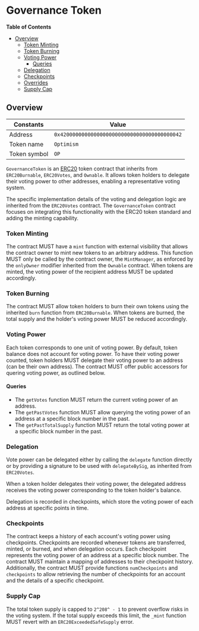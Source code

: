 # Governance Token

<!-- START doctoc generated TOC please keep comment here to allow auto update -->
<!-- DON'T EDIT THIS SECTION, INSTEAD RE-RUN doctoc TO UPDATE -->
**Table of Contents**

- [Overview](#overview)
  - [Token Minting](#token-minting)
  - [Token Burning](#token-burning)
  - [Voting Power](#voting-power)
    - [Queries](#queries)
  - [Delegation](#delegation)
  - [Checkpoints](#checkpoints)
  - [Overrides](#overrides)
  - [Supply Cap](#supply-cap)

<!-- END doctoc generated TOC please keep comment here to allow auto update -->

## Overview

| Constants          | Value                                        |
|-------------------|----------------------------------------------|
| Address           | `0x4200000000000000000000000000000000000042` |
| Token name        | `Optimism`                                   |
| Token symbol      | `OP`                                         |

`GovernanceToken` is an [ERC20](https://eips.ethereum.org/EIPS/eip-20) token contract that inherits from `ERC20Burnable`,
`ERC20Votes`, and `Ownable`. It allows token holders to delegate their voting power to other addresses, enabling a representative
voting system.

The specific implementation details of the voting and delegation logic are inherited from the `ERC20Votes` contract. The
`GovernanceToken` contract focuses on integrating this functionality with the ERC20 token standard and adding the minting
capability.

### Token Minting

The contract MUST have a `mint` function with external visibility that allows the contract owner to mint new tokens to an
arbitrary address. This function MUST only be called by the contract owner, the `MintManager`, as enforced by the `onlyOwner` modifier inherited
from the `Ownable` contract. When tokens are minted, the voting power of the recipient address MUST be updated accordingly.

### Token Burning

The contract MUST allow token holders to burn their own tokens using the inherited `burn` function from `ERC20Burnable`.
When tokens are burned, the total supply and the holder's voting power MUST be reduced accordingly.

### Voting Power

Each token corresponds to one unit of voting power.
By default, token balance does not account for voting power. To have their voting power counted, token holders MUST delegate
their voting power to an address (can be their own address).
The contract MUST offer public accessors for quering voting power, as outlined below.

#### Queries

- The `getVotes` function MUST return the current voting power of an address.
- The `getPastVotes` function MUST allow querying the voting power of an address at a specific block number in the past.
- The `getPastTotalSupply` function MUST return the total voting power at a specific block number in the past.

### Delegation

Vote power can be delegated either by calling the `delegate` function directly or by providing a signature to be used
with `delegateBySig`, as inherited from `ERC20Votes`.

When a token holder delegates their voting power, the delegated address receives the voting power corresponding to the token
holder's balance.

Delegation is recorded in checkpoints, which store the voting power of each address at specific points in time.

### Checkpoints

The contract keeps a history of each account's voting power using checkpoints.
Checkpoints are recorded whenever tokens are transferred, minted, or burned, and when delegation occurs.
Each checkpoint represents the voting power of an address at a specific block number.
The contract MUST maintain a mapping of addresses to their checkpoint history. Additionally, the contract MUST
provide functions `numCheckpoints` and `checkpoints` to allow retrieving the number of checkpoints for an account
and the details of a specific checkpoint.

### Supply Cap

The total token supply is capped to `2^208^ - 1` to prevent overflow risks in the voting system.
If the total supply exceeds this limit, the `_mint` function MUST revert with an `ERC20ExceededSafeSupply` error.
